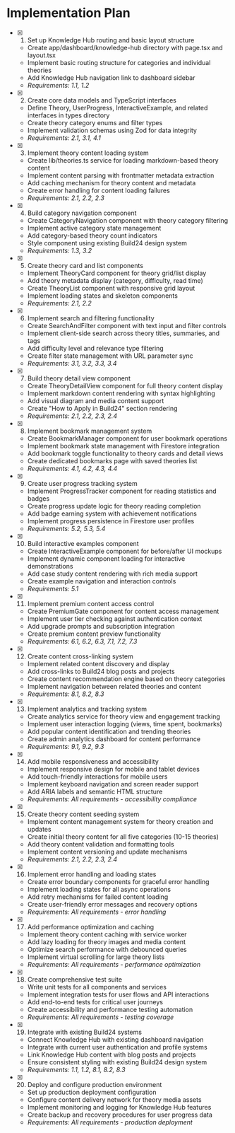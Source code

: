 # Implementation Plan

- [x] 1. Set up Knowledge Hub routing and basic layout structure
  - Create app/dashboard/knowledge-hub directory with page.tsx and layout.tsx
  - Implement basic routing structure for categories and individual theories
  - Add Knowledge Hub navigation link to dashboard sidebar
  - _Requirements: 1.1, 1.2_

- [x] 2. Create core data models and TypeScript interfaces
  - Define Theory, UserProgress, InteractiveExample, and related interfaces in types directory
  - Create theory category enums and filter types
  - Implement validation schemas using Zod for data integrity
  - _Requirements: 2.1, 3.1, 4.1_

- [x] 3. Implement theory content loading system
  - Create lib/theories.ts service for loading markdown-based theory content
  - Implement content parsing with frontmatter metadata extraction
  - Add caching mechanism for theory content and metadata
  - Create error handling for content loading failures
  - _Requirements: 2.1, 2.2, 2.3_

- [x] 4. Build category navigation component
  - Create CategoryNavigation component with theory category filtering
  - Implement active category state management
  - Add category-based theory count indicators
  - Style component using existing Build24 design system
  - _Requirements: 1.3, 3.2_

- [x] 5. Create theory card and list components
  - Implement TheoryCard component for theory grid/list display
  - Add theory metadata display (category, difficulty, read time)
  - Create TheoryList component with responsive grid layout
  - Implement loading states and skeleton components
  - _Requirements: 2.1, 2.2_

- [x] 6. Implement search and filtering functionality
  - Create SearchAndFilter component with text input and filter controls
  - Implement client-side search across theory titles, summaries, and tags
  - Add difficulty level and relevance type filtering
  - Create filter state management with URL parameter sync
  - _Requirements: 3.1, 3.2, 3.3, 3.4_

- [x] 7. Build theory detail view component
  - Create TheoryDetailView component for full theory content display
  - Implement markdown content rendering with syntax highlighting
  - Add visual diagram and media content support
  - Create "How to Apply in Build24" section rendering
  - _Requirements: 2.1, 2.2, 2.3, 2.4_

- [x] 8. Implement bookmark management system
  - Create BookmarkManager component for user bookmark operations
  - Implement bookmark state management with Firestore integration
  - Add bookmark toggle functionality to theory cards and detail views
  - Create dedicated bookmarks page with saved theories list
  - _Requirements: 4.1, 4.2, 4.3, 4.4_

- [x] 9. Create user progress tracking system
  - Implement ProgressTracker component for reading statistics and badges
  - Create progress update logic for theory reading completion
  - Add badge earning system with achievement notifications
  - Implement progress persistence in Firestore user profiles
  - _Requirements: 5.2, 5.3, 5.4_

- [x] 10. Build interactive examples component
  - Create InteractiveExample component for before/after UI mockups
  - Implement dynamic component loading for interactive demonstrations
  - Add case study content rendering with rich media support
  - Create example navigation and interaction controls
  - _Requirements: 5.1_

- [x] 11. Implement premium content access control
  - Create PremiumGate component for content access management
  - Implement user tier checking against authentication context
  - Add upgrade prompts and subscription integration
  - Create premium content preview functionality
  - _Requirements: 6.1, 6.2, 6.3, 7.1, 7.2, 7.3_

- [x] 12. Create content cross-linking system
  - Implement related content discovery and display
  - Add cross-links to Build24 blog posts and projects
  - Create content recommendation engine based on theory categories
  - Implement navigation between related theories and content
  - _Requirements: 8.1, 8.2, 8.3_

- [x] 13. Implement analytics and tracking system
  - Create analytics service for theory view and engagement tracking
  - Implement user interaction logging (views, time spent, bookmarks)
  - Add popular content identification and trending theories
  - Create admin analytics dashboard for content performance
  - _Requirements: 9.1, 9.2, 9.3_

- [x] 14. Add mobile responsiveness and accessibility
  - Implement responsive design for mobile and tablet devices
  - Add touch-friendly interactions for mobile users
  - Implement keyboard navigation and screen reader support
  - Add ARIA labels and semantic HTML structure
  - _Requirements: All requirements - accessibility compliance_

- [x] 15. Create theory content seeding system
  - Implement content management system for theory creation and updates
  - Create initial theory content for all five categories (10-15 theories)
  - Add theory content validation and formatting tools
  - Implement content versioning and update mechanisms
  - _Requirements: 2.1, 2.2, 2.3, 2.4_

- [x] 16. Implement error handling and loading states
  - Create error boundary components for graceful error handling
  - Implement loading states for all async operations
  - Add retry mechanisms for failed content loading
  - Create user-friendly error messages and recovery options
  - _Requirements: All requirements - error handling_

- [x] 17. Add performance optimization and caching
  - Implement theory content caching with service worker
  - Add lazy loading for theory images and media content
  - Optimize search performance with debounced queries
  - Implement virtual scrolling for large theory lists
  - _Requirements: All requirements - performance optimization_

- [x] 18. Create comprehensive test suite
  - Write unit tests for all components and services
  - Implement integration tests for user flows and API interactions
  - Add end-to-end tests for critical user journeys
  - Create accessibility and performance testing automation
  - _Requirements: All requirements - testing coverage_

- [x] 19. Integrate with existing Build24 systems
  - Connect Knowledge Hub with existing dashboard navigation
  - Integrate with current user authentication and profile systems
  - Link Knowledge Hub content with blog posts and projects
  - Ensure consistent styling with existing Build24 design system
  - _Requirements: 1.1, 1.2, 8.1, 8.2, 8.3_

- [x] 20. Deploy and configure production environment
  - Set up production deployment configuration
  - Configure content delivery network for theory media assets
  - Implement monitoring and logging for Knowledge Hub features
  - Create backup and recovery procedures for user progress data
  - _Requirements: All requirements - production deployment_
